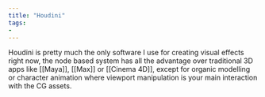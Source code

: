```yaml
---
title: "Houdini"
tags: 
- 
---
```


Houdini is pretty much the only software I use for creating visual effects right now, the node based system has all the advantage over traditional 3D apps like [[Maya]], [[Max]] or [[Cinema 4D]], except for organic modelling or character animation where viewport manipulation is your main interaction with the CG assets.

